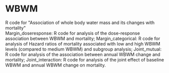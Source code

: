# WBWM
R code for "Association of whole body water mass and its changes with mortality"  
Margin_doseresponse: R code for analysis of the dose-response association between WBWM and mortality;
Margin_categorical: R code for analysis of Hazard ratios of mortality associated with low and high WBWM levels (compared to medium WBWM) and subgroup analysis;
Joint_mutual: R code for analysis of the association between annual WBWM change and mortality;
Joint_interaction: R code for analysis of the joint effect of baseline WBWM and annual WBWM change on mortality.  
